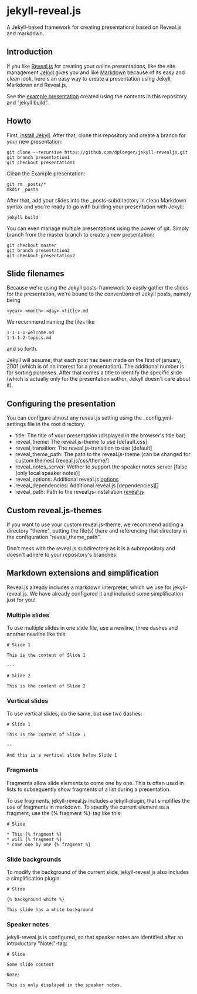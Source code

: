 

# jekyll-reveal.js

A Jekyll-based framework for creating presentations based on Reveal.js and markdown.

## Introduction

If you like [Reveal.js][] for creating your online presentations, like the site
management [Jekyll][] gives you and like [Markdown][] because of its easy and clean look, 
here's an easy way to create a presentation using Jekyll, Markdown and Reveal.js.

See the [example presentation][] created using the contents in this repository and "jekyll build".

## Howto

First, [install Jekyll][]. After that, clone this repository and create a branch
for your new presentation:

    git clone --recursive https://github.com/dploeger/jekyll-revealjs.git
    git branch presentation1
    git checkout presentation1

Clean the Example presentation:

    git rm _posts/*
    mkdir _posts

After that, add your slides into the _posts-subdirectory in clean Markdown syntax
and you're ready to go with building your presentation with Jekyll:

    jekyll build

You can even manage multiple presentations using the power of git. Simply branch from the
master branch to create a new presentation:

    git checkout master
    git branch presentation2
    git checkout presentation2

## Slide filenames

Because we're using the Jekyll posts-framework to easily gather the slides for the presentation, 
we're bound to the conventions of Jekyll posts, namely being

    <year>-<month>-<day>-<title>.md

We recommend naming the files like

    1-1-1-1-welcome.md
    1-1-1-2-topics.md

and so forth. 

Jekyll will assume, that each post has been made on the first of january, 2001 (which is of no interest
for a presentation). The additional number is for sorting purposes. After that comes a title to identify 
the specific slide (which is actually only for the presentation author, Jekyll doesn't care about it).

## Configuring the presentation

You can configure almost any reveal.js setting using the _config.yml-settings file in the
root directory.

* title: The title of your presentation (displayed in the browser's title bar)
* reveal_theme: The reveal.js-theme to use [default.css]
* reveal_transition: The reveal.js-transition to use [default]
* reveal_theme_path: The path to the reveal.js-theme (can be changed for custom themes) [reveal.js/css/theme/]
* reveal_notes_server: Wether to support the speaker notes server [false (only local speaker notes)]
* reveal_options: Additional reveal.js [options][]
* reveal_dependencies: Additional reveal.js [dependencies][]
* reveal_path: Path to the reveal.js-installation [reveal.js]

## Custom reveal.js-themes

If you want to use your custom reveal.js-theme, we recommend adding a directory "theme", putting the file(s)
there and referencing that directory in the configuration "reveal_theme_path".

Don't mess with the reveal.js subdirectory as it is a subrepository and doesn't adhere to your repository's
branches.

## Markdown extensions and simplification

Reveal.js already includes a markdown interpreter, which we use for jekyll-reveal.js. We have already
configured it and included some simplification just for you!

### Multiple slides

To use multiple slides in one slide file, use a newline, three dashes and another newline like this:

    # Slide 1
    
    This is the content of Slide 1
    
    ---
    
    # Slide 2
    
    This is the content of Slide 2

### Vertical slides

To use vertical slides, do the same, but use two dashes:

    # Slide 1
    
    This is the content of Slide 1
    
    --
    
    And this is a vertical slide below Slide 1

### Fragments

Fragments allow slide elements to come one by one. This is often used in lists to subsequently show
fragments of a list during a presentation.

To use fragments, jekyll-reveal.js includes a jekyll-plugin, that simplifies the use of fragments
in markdown. To specify the current element as a fragment, use the {% fragment %}-tag like this:

    # Slide
    
    * This {% fragment %}
    * will {% fragment %}
    * come one by one {% fragment %}

### Slide backgrounds

To modify the background of the current slide, jekyll-reveal.js also includes a simplification
plugin:

    # Slide
    
    {% background white %}
    
    This slide has a white background

### Speaker notes

jekyll-reveal.js is configured, so that speaker notes are identified after an introductory "Note:"-tag:

    # Slide

    Some slide content

    Note:

    This is only displayed in the speaker notes.

[Reveal.js]:      http://lab.hakim.se/reveal-js/#/
[Jekyll]:         http://jekyllrb.com/
[Markdown]:       http://daringfireball.net/projects/markdown/ 
[example presentation]: http://dploeger.github.io/jekyll-revealjs/example
[install Jekyll]: http://jekyllrb.com/docs/installation/  
[options]: https://github.com/hakimel/reveal.js#configuration
[depedencies]: https://github.com/hakimel/reveal.js#dependencies

